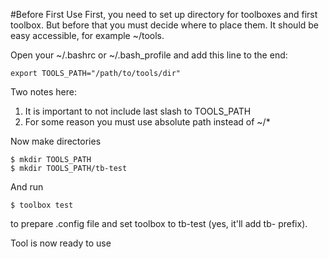 #Before First Use
First, you need to set up directory for toolboxes and first toolbox. But before
that you must decide where to place them. It should be easy accessible, for
example ~/tools.

Open your ~/.bashrc or ~/.bash_profile and add this line to the end:

    export TOOLS_PATH="/path/to/tools/dir"

Two notes here:

1. It is important to not include last slash to TOOLS_PATH
2. For some reason you must use absolute path instead of ~/*

Now make directories

    $ mkdir TOOLS_PATH
    $ mkdir TOOLS_PATH/tb-test

And run

    $ toolbox test

to prepare .config file and set toolbox to tb-test (yes, it'll add tb- prefix).

Tool is now ready to use
